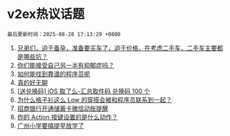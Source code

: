 # v2ex热议话题

`最后更新时间：2025-08-28 17:13:29 +0800`

1. [兄弟们，迫于备孕，准备要买车了，迫于价格，在考虑二手车，二手车主要都是哪些坑？](https://www.v2ex.com/t/1155415)
1. [你们能接受自己另一半有抑郁症吗？](https://www.v2ex.com/t/1155433)
1. [如何能找到靠谱的程序员呢](https://www.v2ex.com/t/1155512)
1. [真的好无聊](https://www.v2ex.com/t/1155356)
1. [[送兑换码] iOS 取了么-汇总取件码 兑换码 100 个](https://www.v2ex.com/t/1155407)
1. [为什么格子衫这么 Low 的穿搭会被和程序员联系到一起？](https://www.v2ex.com/t/1155425)
1. [招商银行开通储蓄卡微信动账提醒](https://www.v2ex.com/t/1155499)
1. [你的 Action 按键设置的是什么动作？](https://www.v2ex.com/t/1155346)
1. [广州小学要搞提早放学了](https://www.v2ex.com/t/1155438)

